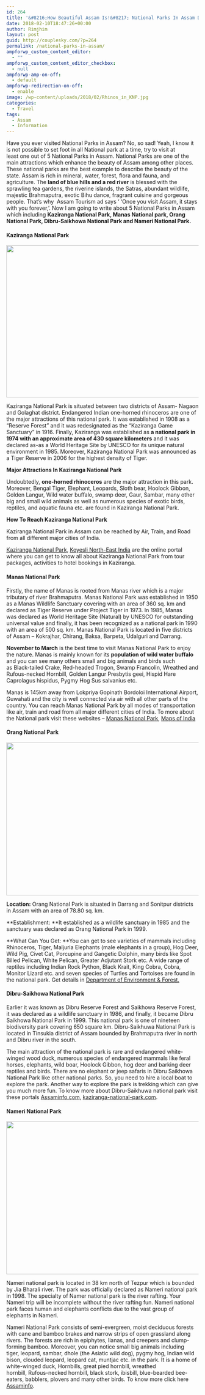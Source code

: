 ```yaml
---
id: 264
title: '&#8216;How Beautiful Assam Is!&#8217; National Parks In Assam Define It'
date: 2018-02-10T18:47:26+00:00
author: Rimjhim
layout: post
guid: http://couplesky.com/?p=264
permalink: /national-parks-in-assam/
ampforwp_custom_content_editor:
  - ""
ampforwp_custom_content_editor_checkbox:
  - null
ampforwp-amp-on-off:
  - default
ampforwp-redirection-on-off:
  - enable
image: /wp-content/uploads/2018/02/Rhinos_in_KNP.jpg
categories:
  - Travel
tags:
  - Assam
  - Information
---
```

Have you ever visited National Parks in Assam? No, so sad! Yeah, I know it is not possible to set foot in all National park at a time, try to visit at least one out of 5 National Parks in Assam. National Parks are one of the main attractions which enhance the beauty of Assam among other places. These national parks are the best example to describe the beauty of the state. Assam is rich in mineral, water, forest, flora and fauna, and agriculture. The **land of blue hills and a red river** is blessed with the sprawling tea gardens, the riverine islands, the Satras, abundant wildlife, majestic Brahmaputra, exotic Bihu dance, fragrant cuisine and gorgeous people. That&#8217;s why  Assam Tourism ad says &#8216;<span class="f"> </span>&#8216;Once you visit Assam, it stays with you forever,&#8217;. Now I am going to write about 5 National Parks in Assam which including **Kaziranga National Park, Manas National park, Orang National Park, Dibru-Saikhowa National Park and Nameri National Park.**

#### Kaziranga National Park

<img class="alignnone size-full wp-image-277 aligncenter" src="http://couplesky.com/wp-content/uploads/2018/02/Elephant_Safari_in_Kaziranga_National_Park.jpg" alt="" width="600" height="398" /> 

Kaziranga National Park is situated between two districts of Assam- Nagaon and Golaghat district. Endangered Indian one-horned rhinoceros are one of the major attractions of this national park. It was established in 1908 as a &#8220;Reserve Forest&#8221; and it was redesignated as the &#8220;Kaziranga Game Sanctuary&#8221; in 1916. Finally, Kaziranga was established as **a national park in 1974 with an approximate area of 430 square kilometers** and it was declared as-as a World Heritage Site by UNESCO for its unique natural environment in 1985. Moreover, Kaziranga National Park was announced as a Tiger Reserve in 2006 for the highest density of Tiger.

**Major Attractions In Kaziranga National Park**

Undoubtedly, **one-horned rhinoceros** are the major attraction in this park. Moreover, Bengal Tiger, Elephant, Leopards, Sloth bear, Hoolock Gibbon, Golden Langur, Wild water buffalo, swamp deer, Gaur, Sambar, many other big and small wild animals as well as numerous species of exotic birds, reptiles, and aquatic fauna etc. are found in Kaziranga National Park.

**How To Reach Kaziranga National Park**

Kaziranga National Park in Assam can be reached by Air, Train, and Road from all different major cities of India.

<a href="http://www.kaziranganationalpark-india.com/" target="_blank" rel="noopener">Kaziranga National Park</a>, <a href="http://kaziranga.co.in/" target="_blank" rel="noopener">Koyesli North-East India</a> are the online portal where you can get to know all about Kaziranga National Park from tour packages, activities to hotel bookings in Kaziranga.

#### Manas National Park

Firstly, the name of Manas is rooted from Manas river which is a major tributary of river Brahmaputra. Manas National Park was established in 1950 as a Manas Wildlife Sanctuary covering with an area of 360 sq. km and declared as Tiger Reserve under Project Tiger in 1973. In 1985, Manas was declared as World Heritage Site (Natural) by UNESCO for outstanding universal value and finally, it has been recognized as a national park in 1990 with an area of 500 sq. km. Manas National Park is located in five districts of Assam &#8211; Kokrajhar, Chirang, Baksa, Barpeta, Udalguri and Darrang.

**November to March** is the best time to visit Manas National Park to enjoy the nature. Manas is mainly known for its **population of wild water buffalo** and you can see many others small and big animals and birds such as Black-tailed Crake, Red-headed Trogon, Swamp Francolin, Wreathed and Rufous-necked Hornbill, Golden Langur Presbytis geei, Hispid Hare Caprolagus hispidus, Pygmy Hog Sus salvanius etc.

Manas is 145km away from Lokpriya Gopinath Bordoloi International Airport, Guwahati and the city is well connected via air with all other parts of the country. You can reach Manas National Park by all modes of transportation like air, train and road from all major different cities of India. To more about the National park visit these websites &#8211; <a href="http://manasnationalpark.co.in/" target="_blank" rel="noopener">Manas National Park</a>, <a href="https://www.mapsofindia.com/assam/tourism/manas-national-park.html" target="_blank" rel="noopener">Maps of India</a>

#### **Orang National Park**

<img class="alignnone size-full wp-image-287 aligncenter" src="http://couplesky.com/wp-content/uploads/2018/02/Indian_hog_deer_Hyelaphus_porcinus.jpg" alt="" width="600" height="400" /> 

**Location:** Orang National Park is situated in Darrang and Sonitpur districts in Assam with an area of 78.80 sq. km.

**Establishment: **It established as a wildlife sanctuary in 1985 and the sanctuary was declared as Orang National Park in 1999.

**What Can You Get: **You can get to see varieties of mammals including Rhinoceros, Tiger, Maljuria Elephants (male elephants in a group), Hog Deer, Wild Pig, Civet Cat, Porcupine and Gangetic Dolphin, many birds like Spot Billed Pelican, White Pelican, Greater Adjutant Stork etc. A wide range of reptiles including Indian Rock Python, Black Krait, King Cobra, Cobra, Monitor Lizard etc. and seven species of Turtles and Tortoises are found in the national park. Get details in <a href="http://www.assamforest.in/NP_Sanctuaries/np_Orang.php" target="_blank" rel="noopener">Department of Environment & Forest.</a>

#### **Dibru-Saikhowa National Park**

Earlier it was known as Dibru Reserve Forest and Saikhowa Reserve Forest, it was declared as a wildlife sanctuary in 1986, and finally, it became Dibru Saikhowa National Park in 1999. This national park is one of nineteen biodiversity park covering 650 square km. Dibru-Saikhuwa National Park is located in Tinsukia district of Assam bounded by Brahmaputra river in north and Dibru river in the south.

The main attraction of the national park is rare and endangered white-winged wood duck, numerous species of endangered mammals like feral horses, elephants, wild boar, Hoolock Gibbon, hog deer and barking deer reptiles and birds. There are no elephant or jeep safaris in Dibru Saikhowa National Park like other national parks. So, you need to hire a local boat to explore the park. Another way to explore the park is trekking which can give you much more fun. To know more about Dibru-Saikhuwa national park visit these portals <a href="http://www.assaminfo.com/tourist-places/5/dibru-saikhowa-national-park.htm" target="_blank" rel="noopener">Assaminfo.com</a>, <a href="https://www.kaziranga-national-park.com/dibru-saikhowa-national-park.shtml" target="_blank" rel="noopener">kaziranga-national-park.com</a>.

#### **Nameri National Park**

<img class="alignnone size-full wp-image-294 aligncenter" src="http://couplesky.com/wp-content/uploads/2018/02/32516168164_13b77b9e9b_b.jpg" alt="" width="600" height="400" /> 

Nameri national park is located in 38 km north of Tezpur which is bounded by Jia Bharali river. The park was officially declared as Nameri national park in 1998. The specialty of Namer national park is the river rafting. Your Nameri trip will be incomplete without the river rafting fun. Nameri national park faces human and elephants conflicts due to the vast group of elephants in Nameri.

Nameri National Park consists of semi-evergreen, moist deciduous forests with cane and bamboo brakes and narrow strips of open grassland along rivers. The forests are rich in epiphytes, lianas, and creepers and clump-forming bamboo. Moreover, you can notice small big animals including tiger, leopard, sambar, dhole (the Asiatic wild dog), pygmy hog, Indian wild bison, clouded leopard, leopard cat, muntjac etc. in the park. It is a home of white-winged duck, Hornbills, great pied hornbill, wreathed hornbill, Rufous-necked hornbill, black stork, ibisbill, blue-bearded bee-eaters, babblers, plovers and many other birds. To know more click here <a href="http://www.assaminfo.com/tourist-places/8/nameri-national-park.htm" target="_blank" rel="noopener">Assaminfo</a>.